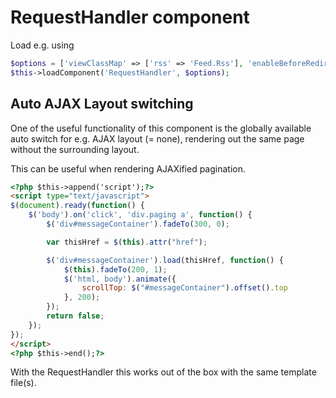 # RequestHandler component

Load e.g. using
```php
$options = ['viewClassMap' => ['rss' => 'Feed.Rss'], 'enableBeforeRedirect' => false];
$this->loadComponent('RequestHandler', $options);
```

## Auto AJAX Layout switching
One of the useful functionality of this component is the globally available auto switch for e.g. AJAX
layout (= none), rendering out the same page without the surrounding layout.

This can be useful when rendering AJAXified pagination.
```html
<?php $this->append('script');?>
<script type="text/javascript">
$(document).ready(function() {
	$('body').on('click', 'div.paging a', function() {
		$('div#messageContainer').fadeTo(300, 0);

		var thisHref = $(this).attr("href");

		$('div#messageContainer').load(thisHref, function() {
			$(this).fadeTo(200, 1);
			$('html, body').animate({
				scrollTop: $("#messageContainer").offset().top
			}, 200);
		});
		return false;
	});
});
</script>
<?php $this->end();?>
```
With the RequestHandler this works out of the box with the same template file(s).
